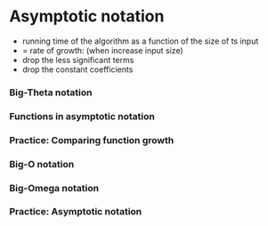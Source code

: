 # Asymptotic notation
* running time of the algorithm as a function of the size of ts input
* = rate of growth: (when increase input size)
* drop the less significant terms
* drop the constant coefficients

### Big-Theta notation

### Functions in asymptotic notation

### Practice: Comparing function growth

### Big-O notation

### Big-Omega notation

### Practice: Asymptotic notation
